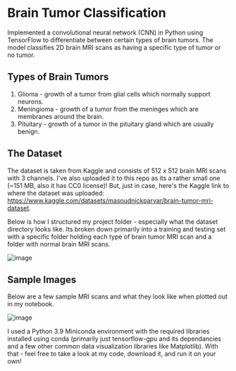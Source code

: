 # Brain Tumor Classification
Implemented a convolutional neural network (CNN) in Python using TensorFlow to differentiate between certain types of brain tumors. The model classifies 2D brain MRI scans as having a specific type of tumor or no tumor.

## Types of Brain Tumors
1. Glioma - growth of a tumor from glial cells which normally support neurons.
2. Meningioma - growth of a tumor from the meninges which are membranes around the brain.
3. Pituitary - growth of a tumor in the pituitary gland which are usually benign.

## The Dataset
The dataset is taken from Kaggle and consists of 512 x 512 brain MRI scans with 3 channels. I've also uploaded it to this repo as its a rather small one (~151 MB, also it has CC0 license)! But, just in case, here's the Kaggle link to where the dataset was uploaded: https://www.kaggle.com/datasets/masoudnickparvar/brain-tumor-mri-dataset.

Below is how I structured my project folder - especially what the dataset directory looks like. Its broken down primarily into a training and testing set with a specific folder holding each type of brain tumor MRI scan and a folder with normal brain MRI scans.

![image](https://user-images.githubusercontent.com/33336845/235602598-d3f21c0c-e360-4809-8353-0c305ab1a688.png)

## Sample Images
Below are a few sample MRI scans and what they look like when plotted out in my notebook.

![image](https://user-images.githubusercontent.com/33336845/235608348-bdfbf441-8ed7-4ff8-b553-6ca5d75f6b1c.png)

I used a Python 3.9 Miniconda environment with the required libraries installed using conda (primarily just tensorflow-gpu and its dependancies and a few other common data visualization libraries like Matplotlib). With that - feel free to take a look at my code, download it, and run it on your own!
